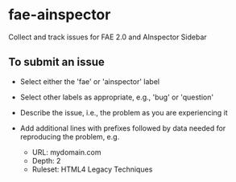 # fae-ainspector
Collect and track issues for FAE 2.0 and AInspector Sidebar

## To submit an issue
* Select either the 'fae' or 'ainspector' label

* Select other labels as appropriate, e.g., 'bug' or 'question'

* Describe the issue, i.e., the problem as you are experiencing it

* Add additional lines with prefixes followed by data needed for reproducing the problem, e.g.
  * URL: mydomain.com
  * Depth: 2
  * Ruleset: HTML4 Legacy Techniques
